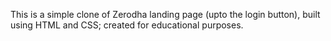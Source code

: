 This is a simple clone of Zerodha landing page (upto the login button), built using HTML and CSS; created for educational purposes.
